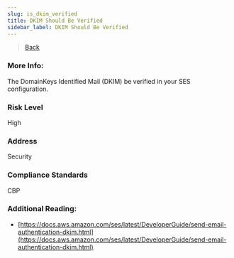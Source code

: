 ```yaml
---
slug: is_dkim_verified
title: DKIM Should Be Verified
sidebar_label: DKIM Should Be Verified
---
```

> [Back](../../sesmonitoring)

### More Info:
The DomainKeys Identified Mail (DKIM) be verified in your SES configuration.

### Risk Level
High

### Address
Security

### Compliance Standards
CBP

### Additional Reading:
- [https://docs.aws.amazon.com/ses/latest/DeveloperGuide/send-email-authentication-dkim.html](https://docs.aws.amazon.com/ses/latest/DeveloperGuide/send-email-authentication-dkim.html) 
